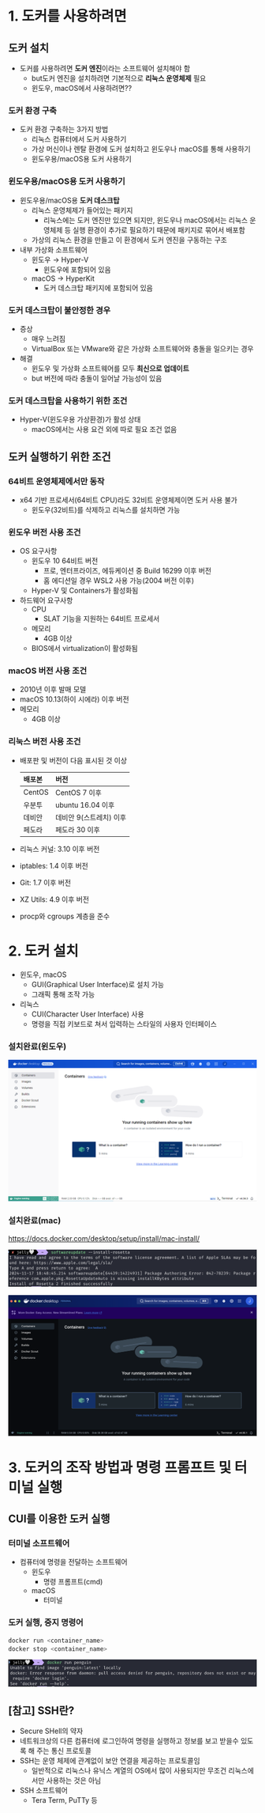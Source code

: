 # 1. 도커를 사용하려면

## 도커 설치

- 도커를 사용하려면 **도커 엔진**이라는 소프트웨어 설치해야 함
    - but도커 엔진을 설치하려면 기본적으로 **리눅스 운영체제** 필요
    - 윈도우, macOS에서 사용하려면??

### 도커 환경 구축

- 도커 환경 구축하는 3가지 방법
    - 리눅스 컴퓨터에서 도커 사용하기
    - 가상 머신이나 렌탈 환경에 도커 설치하고 윈도우나 macOS를 통해 사용하기
    - 윈도우용/macOS용 도커 사용하기

### 윈도우용/macOS용 도커 사용하기

- 윈도우용/macOS용 **도커 데스크탑**
    - 리눅스 운영체제가 들어있는 패키지
        - 리눅스에는 도커 엔진만 있으면 되지만, 윈도우나 macOS에서는 리눅스 운영체제 등 실행 환경이 추가로 필요하기 때문에 패키지로 묶어서 배포함
    - 가상의 리눅스 환경을 만들고 이 환경에서 도커 엔진을 구동하는 구조
- 내부 가상화 소프트웨어
    - 윈도우 → Hyper-V
        - 윈도우에 포함되어 있음
    - macOS → HyperKit
        - 도커 데스크탑 패키지에 포함되어 있음

### 도커 데스크탑이 불안정한 경우

- 증상
    - 매우 느려짐
    - VirtualBox 또는 VMware와 같은 가상화 소프트웨어와 충돌을 일으키는 경우
- 해결
    - 윈도우 및 가상화 소프트웨어를 모두 **최신으로 업데이트**
    - but 버전에 따라 충돌이 일어날 가능성이 있음

### 도커 데스크탑을 사용하기 위한 조건

- Hyper-V(윈도우용 가상환경)가 활성 상태
    - macOS에서는 사용 요건 외에 따로 필요 조건 없음

## 도커 실행하기 위한 조건

### 64비트 운영체제에서만 동작

- x64 기반 프로세서(64비트 CPU)라도 32비트 운영체제이면 도커 사용 불가
    - 윈도우(32비트)를 삭제하고 리눅스를 설치하면 가능

### 윈도우 버전 사용 조건

- OS 요구사항
    - 윈도우 10 64비트 버전
        - 프로, 엔터프라이즈, 에듀케이션 중 Build 16299 이후 버전
        - 홈 에디션일 경우 WSL2 사용 가능(2004 버전 이후)
    - Hyper-V 및 Containers가 활성화됨
- 하드웨어 요구사항
    - CPU
        - SLAT 기능을 지원하는 64비트 프로세서
    - 메모리
        - 4GB 이상
    - BIOS에서 virtualization이 활성화됨

### macOS 버전 사용 조건

- 2010년 이후 발매 모델
- macOS 10.13(하이 시에라) 이후 버전
- 메모리
    - 4GB 이상

### 리눅스 버전 사용 조건

- 배포판 및 버전이 다음 표시된 것 이상
    
    
    | 배포본 | 버전 |
    | --- | --- |
    | CentOS | CentOS 7 이후 |
    | 우분투 | ubuntu 16.04 이후 |
    | 데비안 | 데비안 9(스트레치) 이후 |
    | 페도라 | 페도라 30 이후 |
- 리눅스 커널: 3.10 이후 버전
- iptables: 1.4 이후 버전
- Git: 1.7 이후 버전
- XZ Utils: 4.9 이후 버전
- procp와 cgroups 계층을 준수

# 2. 도커 설치

- 윈도우, macOS
    - GUI(Graphical User Interface)로 설치 가능
    - 그래픽 통해 조작 가능
- 리눅스
    - CUI(Character User Interface) 사용
    - 명령을 직접 키보드로 쳐서 입력하는 스타일의 사용자 인터페이스

### 설치완료(윈도우)

![image.png](images/CH3_1.png)

### 설치완료(mac)

https://docs.docker.com/desktop/setup/install/mac-install/

![image.png](images/CH3_2.png)

![image.png](images/CH3_3.png)

# 3. 도커의 조작 방법과 명령 프롬프트 및 터미널 실행

## CUI를 이용한 도커 실행

### 터미널 소프트웨어

- 컴퓨터에 명령을 전달하는 소프트웨어
    - 윈도우
        - 명령 프롬프트(cmd)
    - macOS
        - 터미널

### 도커 실행, 중지 명령어

```bash
docker run <container_name>
docker stop <container_name>
```

![image.png](images/CH3_4.png)

## [참고] SSH란?

- Secure SHell의 약자
- 네트워크상의 다른 컴퓨터에 로그인하여 명령을 실행하고 정보를 보고 받을수 있도록 해 주는 통신 프로토콜
- SSH는 운영 체제에 관계없이 보안 연결을 제공하는 프로토콜임
    - 일반적으로 리눅스나 유닉스 계열의 OS에서 많이 사용되지만 무조건 리눅스에서만 사용하는 것은 아님
- SSH 소프트웨어
    - Tera Term, PuTTy 등